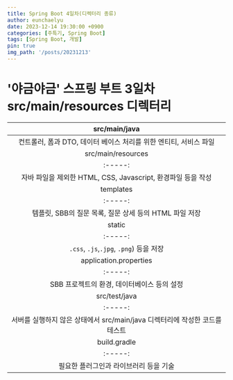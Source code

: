 ```yaml
---
title: Spring Boot 4일차(디렉터리 종류)
author: eunchaelyu
date: 2023-12-14 19:30:00 +0900
categories: [주특기, Spring Boot]
tags: [Spring Boot, 개발]
pin: true
img_path: '/posts/20231213'
---
```


# '야금야금' 스프링 부트 3일차src/main/resources 디렉터리    

|src/main/java|  
|:------:|
|컨트롤러, 폼과 DTO, 데이터 베이스 처리를 위한 엔티티, 서비스 파일|
|src/main/resources| 
|:-----:|
|자바 파일을 제외한 HTML, CSS, Javascript, 환경파일 등을 작성|    
|templates|
|:-----:|
|템플릿, SBB의 질문 목록, 질문 상세 등의 HTML 파일 저장|
|static|
|:-----:|
|``.css``, ``.js``,``.jpg``, ``.png``) 등을 저장|
|application.properties|
|:-----:|
|SBB 프로젝트의 환경, 데이터베이스 등의 설정|
|src/test/java|
|:-----:|
|서버를 실행하지 않은 상태에서 src/main/java 디렉터리에 작성한 코드를 테스트|
|build.gradle|
|:-----:|
|필요한 플러그인과 라이브러리 등을 기술|
